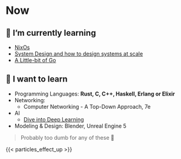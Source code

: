 # Now


## 🌱 I’m currently learning

- [NixOs](https://nixos.org)
- [System Design and how to design systems at scale](https://github.com/karanpratapsingh/system-design)
- [A Little-bit of Go](https://go.dev)

## 🤤 I want to learn

- Programming Languages: **Rust, C, C++, Haskell, Erlang or Elixir**
- Networking:
  - Computer Networking - A Top-Down Approach, 7e
- AI
  - [Dive into Deep Learning](https://github.com/d2l-ai/d2l-en)
- Modeling & Design: Blender, Unreal Engine 5
  
> Probably too dumb for any of these 🥲

{{< particles_effect_up  >}}

